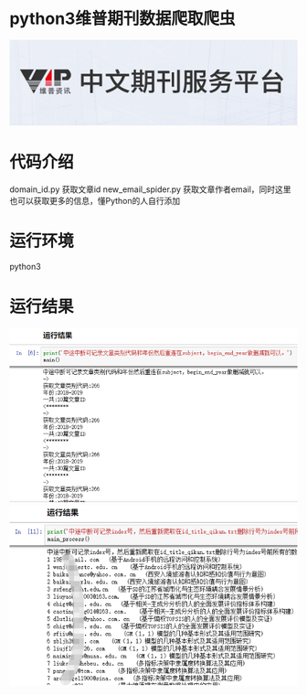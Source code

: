 # python3维普期刊数据爬取爬虫
![weipu](https://github.com/ixxooi-baijian/img/blob/master/weipu.jpg)
# 代码介绍
domain_id.py  获取文章id
new_email_spider.py  获取文章作者email，同时这里也可以获取更多的信息，懂Python的人自行添加
# 运行环境
python3 
# 运行结果
![weipu_article_id](https://github.com/ixxooi-baijian/img/blob/master/weipu_article_id.jpg)
![weipu_article_email](https://github.com/ixxooi-baijian/img/blob/master/weipu_article_email.jpg)

